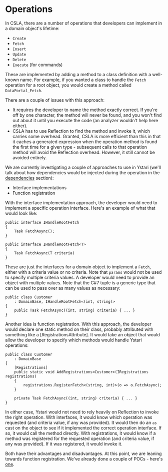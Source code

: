 # Operations

In CSLA, there are a number of operations that developers can implement in a domain object's lifetime:

* `Create`
* `Fetch`
* `Insert`
* `Update`
* `Delete`
* `Execute` (for commands)

These are implemented by adding a method to a class definition with a well-known name. For example, if you wanted a class to handle the `Fetch` operation for a root object, you would create a method called `DataPortal_Fetch`.

There are a couple of issues with this approach:

* It requires the developer to name the method exactly correct.  If you're off by one character, the method will never be found, and you won't find out about it until you execute the code (an analyzer wouldn't help here either).
* CSLA has to use Reflection to find the method and invoke it, which carries some overhead. Granted, CSLA is more efficient than this in that it caches a generated expression when the operation method is found the first time for a given type - subsequent calls to that operation method will avoid the Reflection overhead. However, it still cannot be avoided entirely.

We are currently investigating a couple of approaches to use in Ystari (we'll talk about how dependencies would be injected during the operation in the [dependencies](dependencies.md) section):

* Interface implementations
* Function registration  

With the interface implementation approach, the developer would need to implement a specific operation interface. Here's an example of what that would look like:

```
public interface IHandleRootFetch
{
    Task FetchAsync();
}

public interface IHandleRootFetch<T>
{
    Task FetchAsync(T criteria)
}
```

These are just the interfaces for a domain object to implement a `Fetch`, either with a criteria value or no criteria. Note that `params` would not be used to specify multiple criteria values. A developer would need to provide an object with multiple values. Note that the C#7 tuple is a generic type that can be used to pass over as many values as necessary:

```
public class Customer
    : DomainBase, IHandleRootFetch<(int, string)>
{
    public Task FetchAsync((int, string) criteria) { ... }    
}
```

Another idea is function registration. With this approach, the developer would declare one static method on their class, probably attributed with something like a [RegistrationsAttribute]. It would take an object that would allow the developer to specify which methods would handle Ystari operations:

```
public class Customer
    : DomainBase
{
    [Registrations]
    public static void AddRegistrations<Customer>(IRegistrations registrations)
    {
        registrations.RegisterFetch<(string, int)>(o => o.FetchAsync);
    }    

    private Task FetchAsync((int, string) criteria) { ... }
}
```

In either case, Ystari would not need to rely heavily on Reflection to invoke the right operation. With interfaces, it would know which operation was requested (and criteria value, if any was provided). It would then do an `as` cast on the object to see if it implemented the correct operation interface. If so, it would call the method directly. With registrations, it would know if a method was registered for the requested operation (and criteria value, if any was provided). If it was registered, it would invoke it.

Both have their advantages and disadvantages. At this point, we are leaning towards function registration. We've already done a couple of POCs - here's [one](https://github.com/keithdv/FunctionalMethodInjection2).